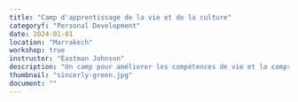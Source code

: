 ```yaml
---
title: "Camp d'apprentissage de la vie et de la culture"
categoryf: "Personal Development"
date: 2024-01-01
location: "Marrakech"
workshop: true
instructor: "Eastman Johnson"
description: "Un camp pour améliorer les compétences de vie et la compréhension culturelle."
thumbnail: "sincerly-green.jpg"
document: ""
---
```

